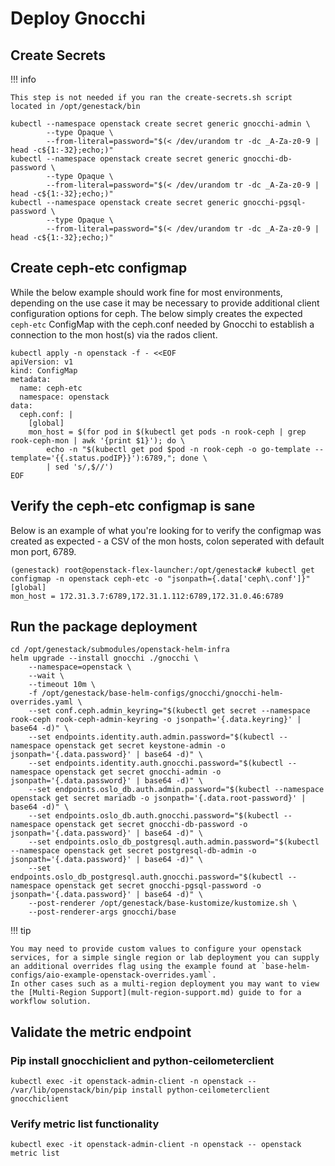 # Deploy Gnocchi

## Create Secrets
!!! info

    This step is not needed if you ran the create-secrets.sh script located in /opt/genestack/bin

``` shell
kubectl --namespace openstack create secret generic gnocchi-admin \
        --type Opaque \
        --from-literal=password="$(< /dev/urandom tr -dc _A-Za-z0-9 | head -c${1:-32};echo;)"
kubectl --namespace openstack create secret generic gnocchi-db-password \
        --type Opaque \
        --from-literal=password="$(< /dev/urandom tr -dc _A-Za-z0-9 | head -c${1:-32};echo;)"
kubectl --namespace openstack create secret generic gnocchi-pgsql-password \
        --type Opaque \
        --from-literal=password="$(< /dev/urandom tr -dc _A-Za-z0-9 | head -c${1:-32};echo;)"
```

## Create ceph-etc configmap

While the below example should work fine for most environments, depending
on the use case it may be necessary to provide additional client configuration
options for ceph. The below simply creates the expected `ceph-etc`
ConfigMap with the ceph.conf needed by Gnocchi to establish a connection
to the mon host(s) via the rados client.

``` shell
kubectl apply -n openstack -f - <<EOF
apiVersion: v1
kind: ConfigMap
metadata:
  name: ceph-etc
  namespace: openstack
data:
  ceph.conf: |
    [global]
    mon_host = $(for pod in $(kubectl get pods -n rook-ceph | grep rook-ceph-mon | awk '{print $1}'); do \
    	echo -n "$(kubectl get pod $pod -n rook-ceph -o go-template --template='{{.status.podIP}}'):6789,"; done \
    	| sed 's/,$//')
EOF
```

## Verify the ceph-etc configmap is sane

Below is an example of what you're looking for to verify the configmap was
created as expected - a CSV of the mon hosts, colon seperated with default
mon port, 6789.

``` shell
(genestack) root@openstack-flex-launcher:/opt/genestack# kubectl get configmap -n openstack ceph-etc -o "jsonpath={.data['ceph\.conf']}"
[global]
mon_host = 172.31.3.7:6789,172.31.1.112:6789,172.31.0.46:6789
```

## Run the package deployment

``` shell
cd /opt/genestack/submodules/openstack-helm-infra
helm upgrade --install gnocchi ./gnocchi \
    --namespace=openstack \
    --wait \
    --timeout 10m \
    -f /opt/genestack/base-helm-configs/gnocchi/gnocchi-helm-overrides.yaml \
    --set conf.ceph.admin_keyring="$(kubectl get secret --namespace rook-ceph rook-ceph-admin-keyring -o jsonpath='{.data.keyring}' | base64 -d)" \
    --set endpoints.identity.auth.admin.password="$(kubectl --namespace openstack get secret keystone-admin -o jsonpath='{.data.password}' | base64 -d)" \
    --set endpoints.identity.auth.gnocchi.password="$(kubectl --namespace openstack get secret gnocchi-admin -o jsonpath='{.data.password}' | base64 -d)" \
    --set endpoints.oslo_db.auth.admin.password="$(kubectl --namespace openstack get secret mariadb -o jsonpath='{.data.root-password}' | base64 -d)" \
    --set endpoints.oslo_db.auth.gnocchi.password="$(kubectl --namespace openstack get secret gnocchi-db-password -o jsonpath='{.data.password}' | base64 -d)" \
    --set endpoints.oslo_db_postgresql.auth.admin.password="$(kubectl --namespace openstack get secret postgresql-db-admin -o jsonpath='{.data.password}' | base64 -d)" \
    --set endpoints.oslo_db_postgresql.auth.gnocchi.password="$(kubectl --namespace openstack get secret gnocchi-pgsql-password -o jsonpath='{.data.password}' | base64 -d)" \
    --post-renderer /opt/genestack/base-kustomize/kustomize.sh \
    --post-renderer-args gnocchi/base
```

!!! tip

    You may need to provide custom values to configure your openstack services, for a simple single region or lab deployment you can supply an additional overrides flag using the example found at `base-helm-configs/aio-example-openstack-overrides.yaml`.
    In other cases such as a multi-region deployment you may want to view the [Multi-Region Support](mult-region-support.md) guide to for a workflow solution.

## Validate the metric endpoint

### Pip install gnocchiclient and python-ceilometerclient

``` shell
kubectl exec -it openstack-admin-client -n openstack -- /var/lib/openstack/bin/pip install python-ceilometerclient gnocchiclient
```

### Verify metric list functionality

``` shell
kubectl exec -it openstack-admin-client -n openstack -- openstack metric list
```
